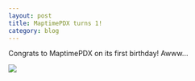 ```yaml
---
layout: post
title: MaptimePDX turns 1!
category: blog
---
```

Congrats to MaptimePDX on its first birthday! Awww...

![](http://media.giphy.com/media/t4aBVelzr49qw/giphy.gif)